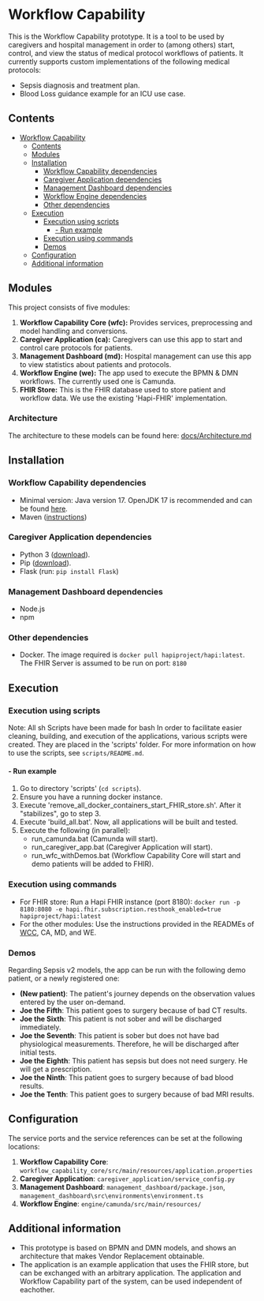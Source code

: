 # Workflow Capability
This is the Workflow Capability prototype. It is a tool to be used by caregivers and hospital management
in order to (among others) start, control, and view the status of medical protocol workflows of patients. It currently supports custom implementations of the following medical protocols:
- Sepsis diagnosis and treatment plan.  
- Blood Loss guidance example for an ICU use case. 

## Contents
- [Workflow Capability](#hs-workflow-capability)
  - [Contents](#contents)
  - [Modules](#modules)
  - [Installation](#installation)
    - [Workflow Capability dependencies](#workflow-capability-dependencies)
    - [Caregiver Application dependencies](#caregiver-application-dependencies)
    - [Management Dashboard dependencies](#management-dashboard-dependencies)
    - [Workflow Engine dependencies](#workflow-engine-dependencies)
    - [Other dependencies](#other-dependencies)
  - [Execution](#execution)
    - [Execution using scripts](#execution-using-scripts)
      - [- Run example](#--run-example)
    - [Execution using commands](#execution-using-commands)
    - [Demos](#demos)
  - [Configuration](#configuration)
  - [Additional information](#additional-information)


## Modules
This project consists of five modules:
1. **Workflow Capability Core (wfc):** Provides services, preprocessing and model handling and conversions. 
2. **Caregiver Application (ca):** Caregivers can use this app to start and control care protocols for patients.
3. **Management Dashboard (md):** Hospital management can use this app to view statistics about patients and protocols.
4. **Workflow Engine (we):** The app used to execute the BPMN & DMN workflows. The currently used one is Camunda.
5. **FHIR Store:** This is the FHIR database used to store patient and workflow data. We use the existing 'Hapi-FHIR' implementation.

### Architecture
The architecture to these models can be found here: [docs/Architecture.md](docs/Architecture.md)


## Installation

### Workflow Capability dependencies
- Minimal version: Java version 17. OpenJDK 17 is recommended and can be found [here](https://openjdk.java.net/projects/jdk/17/).
- Maven ([instructions](https://maven.apache.org/install.html#))

### Caregiver Application dependencies
- Python 3 ([download](https://www.python.org/downloads/)).
- Pip ([download](https://pip.pypa.io/en/stable/installing/)).
- Flask (run: `pip install Flask`)  

### Management Dashboard dependencies  
- Node.js  
- npm  

### Other dependencies
- Docker. The image required is `docker pull hapiproject/hapi:latest`. The FHIR Server is assumed to be run on port: `8180`

## Execution  

### Execution using scripts
Note: All sh Scripts have been made for bash
In order to facilitate easier cleaning, building, and execution of the applications, various scripts were created. They are placed in the 'scripts' folder. 
For more information on how to use the scripts, see `scripts/README.md`. 

#### - Run example    
1. Go to directory 'scripts' (`cd scripts`).  
2. Ensure you have a running docker instance.
3. Execute 'remove_all_docker_containers_start_FHIR_store.sh'. After it "stabilizes", go to step 3.
4. Execute 'build_all.bat'. Now, all applications will be built and tested.
5. Execute the following (in parallel):
    - run_camunda.bat (Camunda will start).
    - run_caregiver_app.bat (Caregiver Application will start).
    - run_wfc_withDemos.bat (Workflow Capability Core will start and demo patients will be added to FHIR).

### Execution using commands  
- For FHIR store: Run a Hapi FHIR instance (port 8180): `docker run -p 8180:8080 -e hapi.fhir.subscription.resthook_enabled=true hapiproject/hapi:latest`
- For the other modules: Use the instructions provided in the READMEs of [WCC](/workflow_capability_core), CA, MD, and WE.

### Demos  
Regarding Sepsis v2 models, the app can be run with the following demo patient, or a newly registered one:
- **(New patient)**: The patient's journey depends on the observation values entered by the user on-demand.
- **Joe the Fifth**: This patient goes to surgery because of bad CT results.
- **Joe the Sixth**: This patient is not sober and will be discharged immediately.
- **Joe the Seventh**: This patient is sober but does not have bad physiological measurements. Therefore, he will be discharged after initial tests.
- **Joe the Eighth**: This patient has sepsis but does not need surgery. He will get a prescription.
- **Joe the Ninth**: This patient goes to surgery because of bad blood results.
- **Joe the Tenth**: This patient goes to surgery because of bad MRI results.

## Configuration
The service ports and the service references can be set at the following locations:  
1. **Workflow Capability Core**: `workflow_capability_core/src/main/resources/application.properties`   
2. **Caregiver Application**: `caregiver_application/service_config.py`  
3. **Management Dashboard**: `management_dashboard/package.json`, `management_dashboard\src\environments\environment.ts`
4. **Workflow Engine**: `engine/camunda/src/main/resources/`  

## Additional information
- This prototype is based on BPMN and DMN models, and shows an architecture that makes Vendor Replacement obtainable.
- The application is an example application that uses the FHIR store, but can be exchanged with an arbitrary application. The application and Workflow Capability part of the system, can be used independent of eachother.

